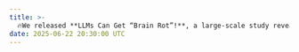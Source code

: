 ```yaml
---
title: >- 
  🔥We released **LLMs Can Get “Brain Rot”!**, a large-scale study revealing how continual exposure to junk data leads to lasting cognitive degradation in large language models. Explore our <a href="https://arxiv.org/abs/2510.13928" target="_blank">paper</a> and <a href="https://llm-brain-rot.github.io/" target="_blank">website</a> for more details. 
date: 2025-06-22 20:30:00 UTC
---
```

